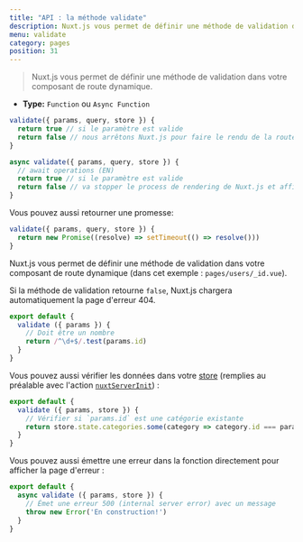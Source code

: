 ```yaml
---
title: "API : la méthode validate"
description: Nuxt.js vous permet de définir une méthode de validation dans votre composant de route dynamique.
menu: validate
category: pages
position: 31
---
```


> Nuxt.js vous permet de définir une méthode de validation dans votre composant de route dynamique.

- **Type:** `Function` ou `Async Function`

```js
validate({ params, query, store }) {
  return true // si le paramètre est valide
  return false // nous arrêtons Nuxt.js pour faire le rendu de la route et afficher la page d'erreur
}
```

```js
async validate({ params, query, store }) {
  // await operations (EN)
  return true // si le paramètre est valide
  return false // va stopper le process de rendering de Nuxt.js et afficher la page d'erreur
}
```

Vous pouvez aussi retourner une promesse:

```js
validate({ params, query, store }) {
  return new Promise((resolve) => setTimeout(() => resolve()))
}
```

Nuxt.js vous permet de définir une méthode de validation dans votre composant de route dynamique (dans cet exemple : `pages/users/_id.vue`).

Si la méthode de validation retourne `false`, Nuxt.js chargera automatiquement la page d'erreur 404.

```js
export default {
  validate ({ params }) {
    // Doit être un nombre
    return /^\d+$/.test(params.id)
  }
}
```

Vous pouvez aussi vérifier les données dans votre [store](/guide/vuex-store) (remplies au préalable avec l'action [`nuxtServerInit`](/guide/vuex-store#the-nuxtserverinit-action)) :

```js
export default {
  validate ({ params, store }) {
    // Vérifier si `params.id` est une catégorie existante
    return store.state.categories.some(category => category.id === params.id)
  }
}
```

Vous pouvez aussi émettre une erreur dans la fonction directement pour afficher la page d'erreur :

```js
export default {
  async validate ({ params, store }) {
    // Émet une erreur 500 (internal server error) avec un message
    throw new Error('En construction!')
  }
}
```

